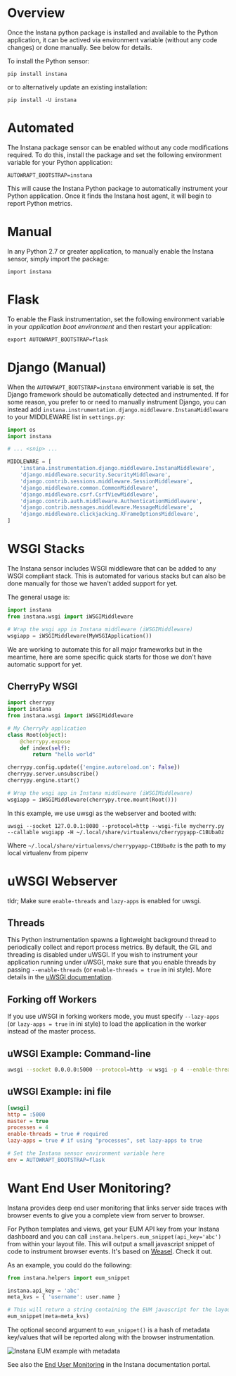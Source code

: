 # Overview

Once the Instana python package is installed and available to the Python application, it can be actived via environment variable (without any code changes) or done manually.  See below for details.

To install the Python sensor:

    pip install instana

or to alternatively update an existing installation:

    pip install -U instana

# Automated

The Instana package sensor can be enabled without any code modifications required.  To do this, install the package and set the following environment variable for your Python application:

    AUTOWRAPT_BOOTSTRAP=instana

This will cause the Instana Python package to automatically instrument your Python application.  Once it finds the Instana host agent, it will begin to report Python metrics.

# Manual

In any Python 2.7 or greater application, to manually enable the Instana sensor, simply import the package:

    import instana

# Flask

To enable the Flask instrumentation, set the following environment variable in your _application boot environment_ and then restart your application:

  `export AUTOWRAPT_BOOTSTRAP=flask`

# Django (Manual)

When the `AUTOWRAPT_BOOTSTRAP=instana` environment variable is set, the Django framework should be automatically detected and instrumented.  If for some reason, you prefer to or need to manually instrument Django, you can instead add `instana.instrumentation.django.middleware.InstanaMiddleware` to your MIDDLEWARE list in `settings.py`:

```Python
import os
import instana

# ... <snip> ...

MIDDLEWARE = [
    'instana.instrumentation.django.middleware.InstanaMiddleware',
    'django.middleware.security.SecurityMiddleware',
    'django.contrib.sessions.middleware.SessionMiddleware',
    'django.middleware.common.CommonMiddleware',
    'django.middleware.csrf.CsrfViewMiddleware',
    'django.contrib.auth.middleware.AuthenticationMiddleware',
    'django.contrib.messages.middleware.MessageMiddleware',
    'django.middleware.clickjacking.XFrameOptionsMiddleware',
]
```

# WSGI Stacks

The Instana sensor includes WSGI middleware that can be added to any WSGI compliant stack.  This is automated for various stacks but can also be done manually for those we haven't added support for yet.

The general usage is:

```python
import instana
from instana.wsgi import iWSGIMiddleware

# Wrap the wsgi app in Instana middleware (iWSGIMiddleware)
wsgiapp = iWSGIMiddleware(MyWSGIApplication())
```

We are working to automate this for all major frameworks but in the meantime, here are some specific quick starts for those we don't have automatic support for yet.

## CherryPy WSGI

```python
import cherrypy
import instana
from instana.wsgi import iWSGIMiddleware

# My CherryPy application
class Root(object):
    @cherrypy.expose
    def index(self):
        return "hello world"

cherrypy.config.update({'engine.autoreload.on': False})
cherrypy.server.unsubscribe()
cherrypy.engine.start()

# Wrap the wsgi app in Instana middleware (iWSGIMiddleware)
wsgiapp = iWSGIMiddleware(cherrypy.tree.mount(Root()))
```

In this example, we use uwsgi as the webserver and booted with:

    uwsgi --socket 127.0.0.1:8080 --protocol=http --wsgi-file mycherry.py --callable wsgiapp -H ~/.local/share/virtualenvs/cherrypyapp-C1BUba0z

Where `~/.local/share/virtualenvs/cherrypyapp-C1BUba0z` is the path to my local virtualenv from pipenv

# uWSGI Webserver

tldr; Make sure `enable-threads` and `lazy-apps` is enabled for uwsgi.

## Threads

This Python instrumentation spawns a lightweight background thread to periodically collect and report process metrics.  By default, the GIL and threading is disabled under uWSGI.  If you wish to instrument your application running under uWSGI, make sure that you enable threads by passing `--enable-threads`  (or `enable-threads = true` in ini style).  More details in the [uWSGI documentation](https://uwsgi-docs.readthedocs.io/en/latest/WSGIquickstart.html#a-note-on-python-threads).

## Forking off Workers

If you use uWSGI in forking workers mode, you must specify `--lazy-apps` (or `lazy-apps = true` in ini style) to load the application in the worker instead of the master process.

## uWSGI Example: Command-line

```sh
uwsgi --socket 0.0.0.0:5000 --protocol=http -w wsgi -p 4 --enable-threads --lazy-apps
```

## uWSGI Example: ini file

```ini
[uwsgi]
http = :5000
master = true
processes = 4
enable-threads = true # required
lazy-apps = true # if using "processes", set lazy-apps to true

# Set the Instana sensor environment variable here
env = AUTOWRAPT_BOOTSTRAP=flask
```
# Want End User Monitoring?

Instana provides deep end user monitoring that links server side traces with browser events to give you a complete view from server to browser.

For Python templates and views, get your EUM API key from your Instana dashboard and you can call `instana.helpers.eum_snippet(api_key='abc')` from within your layout file.  This will output
a small javascript snippet of code to instrument browser events.  It's based on [Weasel](https://github.com/instana/weasel).  Check it out.

As an example, you could do the following:

```python
from instana.helpers import eum_snippet

instana.api_key = 'abc'
meta_kvs = { 'username': user.name }

# This will return a string containing the EUM javascript for the layout or view.
eum_snippet(meta=meta_kvs)
```

The optional second argument to `eum_snippet()` is a hash of metadata key/values that will be reported along with the browser instrumentation.

![Instana EUM example with metadata](https://s3.amazonaws.com/instana/Instana+Gameface+EUM+with+metadata+2016-12-22+at+15.32.01.png)

See also the [End User Monitoring](https://docs.instana.io/products/website_monitoring/#configuration) in the Instana documentation portal.
